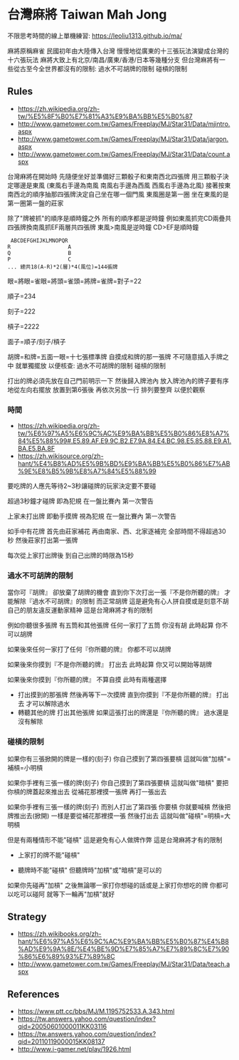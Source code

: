 # 台灣麻將 Taiwan Mah Jong

不限思考時間的線上單機練習: https://leoliu1313.github.io/ma/

麻將原稱麻雀 民國初年由大陸傳入台灣 慢慢地從廣東的十三張玩法演變成台灣的十六張玩法 麻將大致上有北京/南昌/廣東/香港/日本等幾種分支 但台灣麻將有一些從古至今全世界都沒有的限制: 過水不可胡牌的限制 碰槓的限制

## Rules

- https://zh.wikipedia.org/zh-tw/%E5%8F%B0%E7%81%A3%E9%BA%BB%E5%B0%87
- http://www.gametower.com.tw/Games/Freeplay/MJ/Star31/Data/mjintro.aspx
- http://www.gametower.com.tw/Games/Freeplay/MJ/Star31/Data/jargon.aspx
- http://www.gametower.com.tw/Games/Freeplay/MJ/Star31/Data/count.aspx

台灣麻將在開始時 先隨便坐好並準備好三顆骰子和東南西北四張牌 用三顆骰子決定哪邊是東風 (東風右手邊為南風 南風右手邊為西風 西風右手邊為北風) 接著按東南西北的順序抽那四張牌決定自己坐在哪一個門風 東風圈是第一圈 坐在東風的是第一圈第一盤的莊家

除了"牌被抓"的順序是順時鐘之外 所有的順序都是逆時鐘 例如東風抓完CD兩疊共四張牌換南風抓EF兩層共四張牌 東風>南風是逆時鐘 CD>EF是順時鐘

```
 ABCDEFGHIJKLMNOPQR
R                  A
Q                  B
P                  C
... 總共18(A-R)*2(層)*4(風位)=144張牌
```

眼=將眼=雀眼=將頭=雀頭=將牌=雀牌=對子=22

順子=234

刻子=222

槓子=2222

面子=順子/刻子/槓子

胡牌=和牌=五面一眼=十七張標準牌 自摸成和牌的那一張牌 不可隨意插入手牌之中 就單獨擺放 以便核查: 過水不可胡牌的限制 碰槓的限制

打出的牌必須先放在自己門前明示一下 然後歸入牌池內 放入牌池內的牌子要有序地從左向右擺放 放置到第6張後 再依次另放一行 排列要整齊 以便於觀察

### 時間

- https://zh.wikipedia.org/zh-tw/%E6%97%A5%E6%9C%AC%E9%BA%BB%E5%B0%86%E8%A7%84%E5%88%99#.E5.89.AF.E9.9C.B2.E7.9A.84.E4.BC.98.E5.85.88.E9.A1.BA.E5.BA.8F
- https://zh.wikisource.org/zh-hant/%E4%B8%AD%E5%9B%BD%E9%BA%BB%E5%B0%86%E7%AB%9E%E8%B5%9B%E8%A7%84%E5%88%99

要吃牌的人應先等待2~3秒讓碰牌的玩家決定要不要碰

超過3秒鐘才碰牌 即為犯規 在一盤比賽內 第一次警告

上家未打出牌 即動手摸牌 視為犯規 在一盤比賽內 第一次警告

如手中有花牌 首先由莊家補花 再由南家、西、北家逐補完 全部時間不得超過30秒 然後莊家打出第一張牌

每次從上家打出牌後 到自己出牌的時限為15秒

### 過水不可胡牌的限制

當你可『胡牌』 卻放棄了胡牌的機會 直到你下次打出一張『不是你所聽的牌』 才能解除『過水不可胡牌』的限制 而正常胡牌 這是避免有心人拼自摸或是刻意不胡自己的朋友違反運動家精神 這是台灣麻將才有的限制

例如你聽很多張牌 有五筒和其他張牌 任何一家打了五筒 你沒有胡 此時起算 你不可以胡牌

如果後來任何一家打了任何『你所聽的牌』 你都不可以胡牌

如果後來你摸到『不是你所聽的牌』 打出去 此時起算 你又可以開始等胡牌

如果後來你摸到『你所聽的牌』 不算自摸 此時有兩種選擇

- 打出摸到的那張牌 然後再等下一次摸牌 直到你摸到『不是你所聽的牌』 打出去 才可以解除過水
- 轉聽其他的牌 打出其他張牌 如果這張打出的牌還是『你所聽的牌』 過水還是沒有解除

### 碰槓的限制

如果你有三張掀開的牌是一樣的(刻子) 你自己摸到了第四張要槓 這就叫做"加槓"=補槓=小明槓

如果你手裡有三張一樣的牌(刻子) 你自己摸到了第四張要槓 這就叫做"暗槓" 要把你槓的牌蓋起來推出去 從補花那裡摸一張牌 再打一張出去

如果你手裡有三張一樣的牌(刻子) 而別人打出了第四張 你要槓 你就要喊槓 然後把牌推出去(掀開) 一樣是要從補花那裡摸一張 然後打出去 這就叫做"碰槓"=明槓=大明槓

但是有兩種情形不能"碰槓" 這是避免有心人做牌作弊 這是台灣麻將才有的限制

- 上家打的牌不能"碰槓"

- 聽牌時不能"碰槓" 但聽牌時"加槓"或"暗槓"是可以的

如果你先碰再"加槓" 之後無論哪一家打你想碰的話或是上家打你想吃的牌 你都可以吃可以碰阿 就等下一輪再"加槓"就好

## Strategy

- https://zh.wikibooks.org/zh-hant/%E6%97%A5%E6%9C%AC%E9%BA%BB%E5%B0%87%E4%B8%AD%E9%9A%8E/%E4%BE%9D%E7%85%A7%E7%89%8C%E7%90%86%E6%89%93%E7%89%8C
- http://www.gametower.com.tw/Games/Freeplay/MJ/Star31/Data/teach.aspx

## References

- https://www.ptt.cc/bbs/MJ/M.1195752533.A.343.html
- https://tw.answers.yahoo.com/question/index?qid=20050601000011KK03116
- https://tw.answers.yahoo.com/question/index?qid=20110119000015KK08137
- http://www.i-gamer.net/play/1926.html
